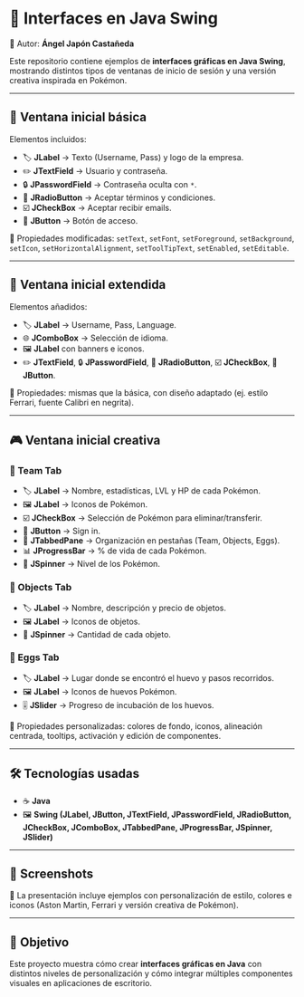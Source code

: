 # 🎨 Interfaces en Java Swing  

👤 Autor: **Ángel Japón Castañeda**  

Este repositorio contiene ejemplos de **interfaces gráficas en Java Swing**, mostrando distintos tipos de ventanas de inicio de sesión y una versión creativa inspirada en Pokémon.  

---

## 🚪 Ventana inicial básica  
Elementos incluidos:  
- 🏷️ **JLabel** → Texto (Username, Pass) y logo de la empresa.  
- ✏️ **JTextField** → Usuario y contraseña.  
- 🔒 **JPasswordField** → Contraseña oculta con `*`.  
- 🔘 **JRadioButton** → Aceptar términos y condiciones.  
- ☑️ **JCheckBox** → Aceptar recibir emails.  
- 🔲 **JButton** → Botón de acceso.  

🔧 Propiedades modificadas: `setText`, `setFont`, `setForeground`, `setBackground`, `setIcon`, `setHorizontalAlignment`, `setToolTipText`, `setEnabled`, `setEditable`.

---

## 🚪 Ventana inicial extendida  
Elementos añadidos:  
- 🏷️ **JLabel** → Username, Pass, Language.  
- 🌐 **JComboBox** → Selección de idioma.  
- 🖼️ **JLabel** con banners e iconos.  
- ✏️ **JTextField**, 🔒 **JPasswordField**, 🔘 **JRadioButton**, ☑️ **JCheckBox**, 🔲 **JButton**.  

🔧 Propiedades: mismas que la básica, con diseño adaptado (ej. estilo Ferrari, fuente Calibri en negrita).  

---

## 🎮 Ventana inicial creativa  

### 🐉 Team Tab  
- 🏷️ **JLabel** → Nombre, estadísticas, LVL y HP de cada Pokémon.  
- 🖼️ **JLabel** → Iconos de Pokémon.  
- ☑️ **JCheckBox** → Selección de Pokémon para eliminar/transferir.  
- 🔲 **JButton** → Sign in.  
- 📑 **JTabbedPane** → Organización en pestañas (Team, Objects, Eggs).  
- 📊 **JProgressBar** → % de vida de cada Pokémon.  
- 🔢 **JSpinner** → Nivel de los Pokémon.  

### 🎒 Objects Tab  
- 🏷️ **JLabel** → Nombre, descripción y precio de objetos.  
- 🖼️ **JLabel** → Iconos de objetos.  
- 🔢 **JSpinner** → Cantidad de cada objeto.  

### 🥚 Eggs Tab  
- 🏷️ **JLabel** → Lugar donde se encontró el huevo y pasos recorridos.  
- 🖼️ **JLabel** → Iconos de huevos Pokémon.  
- 🎚️ **JSlider** → Progreso de incubación de los huevos.  

🔧 Propiedades personalizadas: colores de fondo, iconos, alineación centrada, tooltips, activación y edición de componentes.  

---

## 🛠️ Tecnologías usadas  
- ☕ **Java**  
- 🖼️ **Swing (JLabel, JButton, JTextField, JPasswordField, JRadioButton, JCheckBox, JComboBox, JTabbedPane, JProgressBar, JSpinner, JSlider)**  

---

## 📸 Screenshots  
📌 La presentación incluye ejemplos con personalización de estilo, colores e iconos (Aston Martin, Ferrari y versión creativa de Pokémon).  

---

## 🚀 Objetivo  
Este proyecto muestra cómo crear **interfaces gráficas en Java** con distintos niveles de personalización y cómo integrar múltiples componentes visuales en aplicaciones de escritorio.
